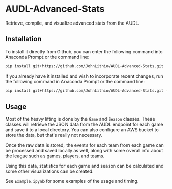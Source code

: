 # AUDL-Advanced-Stats

Retrieve, compile, and visualize advanced stats from the AUDL.

## Installation

To install it directly from Github, you can enter the following command into Anaconda Prompt or the command line:

```sh
pip install git+https://github.com/JohnLithio/AUDL-Advanced-Stats.git
```

If you already have it installed and wish to incorporate recent changes, run the following command in Anaconda Prompt or the command line:

```sh
pip install git+https://github.com/JohnLithio/AUDL-Advanced-Stats.git --upgrade
```

## Usage

Most of the heavy lifting is done by the `Game` and `Season` classes. These classes will retrieve the JSON data from the AUDL endpoint for each game and save it to a local directory. You can also configure an AWS bucket to store the data, but that's really not necessary.

Once the raw data is stored, the events for each team from each game can be processed and saved locally as well, along with some overall info about the league such as games, players, and teams.

Using this data, statistics for each game and season can be calculated and some other visualizations can be created.

See `Example.ipynb` for some examples of the usage and timing.
